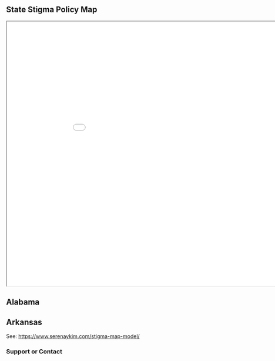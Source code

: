 ## State Stigma Policy Map

<iframe src="stigma_campaign_map.html" height="720" width="960"></iframe>

## Alabama

## Arkansas

See: https://www.serenaykim.com/stigma-map-model/ 

### Support or Contact

